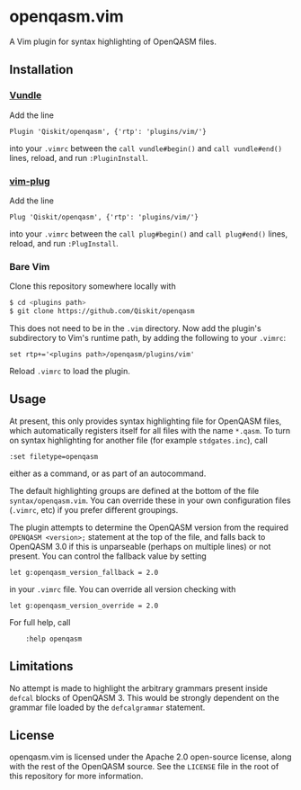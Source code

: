 # openqasm.vim

A Vim plugin for syntax highlighting of OpenQASM files.


## Installation

### [Vundle](https://github.com/VundleVim/Vundle.vim)

Add the line
```vim
Plugin 'Qiskit/openqasm', {'rtp': 'plugins/vim/'}
```
into your `.vimrc` between the `call vundle#begin()` and `call vundle#end()` lines, reload, and run `:PluginInstall`.

### [vim-plug](https://github.com/junegunn/vim-plug)

Add the line
```vim
Plug 'Qiskit/openqasm', {'rtp': 'plugins/vim/'}
```
into your `.vimrc` between the `call plug#begin()` and `call plug#end()` lines, reload, and run `:PlugInstall`.

### Bare Vim

Clone this repository somewhere locally with

```bash
$ cd <plugins path>
$ git clone https://github.com/Qiskit/openqasm
```

This does not need to be in the `.vim` directory.
Now add the plugin's subdirectory to Vim's runtime path, by adding the following to your `.vimrc`:

```vim
set rtp+='<plugins path>/openqasm/plugins/vim'
```

Reload `.vimrc` to load the plugin.



## Usage

At present, this only provides syntax highlighting file for OpenQASM files, which automatically registers itself for all files with the name `*.qasm`.
To turn on syntax highlighting for another file (for example `stdgates.inc`), call
```vim
:set filetype=openqasm
```
either as a command, or as part of an autocommand.

The default highlighting groups are defined at the bottom of the file `syntax/openqasm.vim`.
You can override these in your own configuration files (`.vimrc`, etc) if you prefer different groupings.

The plugin attempts to determine the OpenQASM version from the required `OPENQASM <version>;` statement at the top of the file, and falls back to OpenQASM 3.0 if this is unparseable (perhaps on multiple lines) or not present.
You can control the fallback value by setting
```vim
let g:openqasm_version_fallback = 2.0
```
in your `.vimrc` file.
You can override all version checking with
```vim
let g:openqasm_version_override = 2.0
```

For full help, call
```vim
    :help openqasm
```


## Limitations

No attempt is made to highlight the arbitrary grammars present inside `defcal` blocks of OpenQASM 3.
This would be strongly dependent on the grammar file loaded by the `defcalgrammar` statement.


## License

openqasm.vim is licensed under the Apache 2.0 open-source license, along with the rest of the OpenQASM source.
See the `LICENSE` file in the root of this repository for more information.
